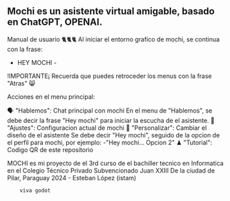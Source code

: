 Mochi es un asistente virtual amigable, basado en ChatGPT, OPENAI.
------------------------------------------------------------------
Manual de usuario
    🐈🐈🐈
Al iniciar el entorno grafico de mochi, se continua con la frase:
   - HEY MOCHI -

!IMPORTANTE¡
Recuerda que puedes retroceder los menus con la frase "Atras" 😸

Acciones en el menu principal:

🗣 "Hablemos": Chat principal con mochi
    En el menu de "Hablemos", se debe decir la frase "Hey mochi" para iniciar la escucha de el asistente.
🔩 "Ajustes": Configuracion actual de mochi
🎨 "Personalizar": Cambiar el diseño de el asistente
    Se debe decir "Hey mochi", seguido de la opcion de el perfil para mochi, por ejemplo:
      -"Hey mochi... Opcion 2"
♟ "Tutorial": Codigo QR de este repositorio




MOCHI es mi proyecto de el 3rd curso de el bachiller tecnico en Informatica en el Colegio Técnico Privado Subvencionado Juan XXIII De la ciudad de Pilar, Paraguay
2024 - Esteban López (istam)

        viva godot
